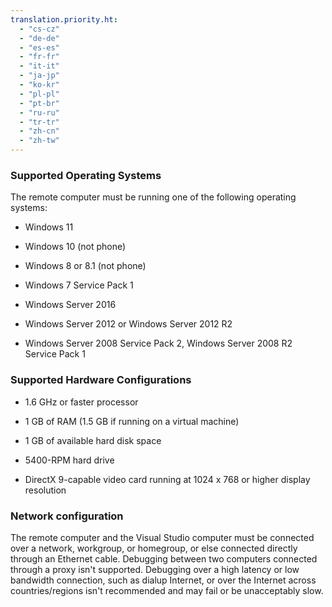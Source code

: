 ```yaml
---
translation.priority.ht: 
  - "cs-cz"
  - "de-de"
  - "es-es"
  - "fr-fr"
  - "it-it"
  - "ja-jp"
  - "ko-kr"
  - "pl-pl"
  - "pt-br"
  - "ru-ru"
  - "tr-tr"
  - "zh-cn"
  - "zh-tw"
---
```

### Supported Operating Systems  

The remote computer must be running one of the following operating systems: 

- Windows 11
  
- Windows 10 (not phone)
  
- Windows 8 or 8.1 (not phone)
  
- Windows 7 Service Pack 1  

- Windows Server 2016
  
- Windows Server 2012 or Windows Server 2012 R2  
  
- Windows Server 2008 Service Pack 2, Windows Server 2008 R2 Service Pack 1
  
### Supported Hardware Configurations  
  
- 1.6 GHz or faster processor  
  
- 1 GB of RAM (1.5 GB if running on a virtual machine)  
  
- 1 GB of available hard disk space  
  
- 5400-RPM hard drive  
  
- DirectX 9-capable video card running at 1024 x 768 or higher display resolution  
  
### Network configuration  

The remote computer and the Visual Studio computer must be connected over a network, workgroup, or homegroup, or else connected directly through an Ethernet cable. Debugging between two computers connected through a proxy isn't supported. Debugging over a high latency or low bandwidth connection, such as dialup Internet, or over the Internet across countries/regions isn't recommended and may fail or be unacceptably slow.